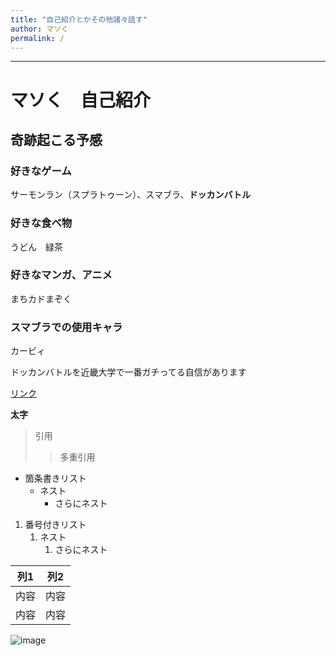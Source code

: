 ```yaml
---
title: "自己紹介とかその他諸々話す"
author: マソく
permalink: /
---
```







---



# マソく　自己紹介
## 奇跡起こる予感
### 好きなゲーム
サーモンラン（スプラトゥーン）、スマブラ、**ドッカンバトル**
### 好きな食べ物
うどん　緑茶  
### 好きなマンガ、アニメ  
まちカドまぞく
### スマブラでの使用キャラ
カービィ

ドッカンバトルを近畿大学で一番ガチってる自信があります

[リンク](https://www.google.co.jp/)

**太字**

> 引用
>> 多重引用


- 箇条書きリスト
  - ネスト
    - さらにネスト


1. 番号付きリスト
   1. ネスト
      1. さらにネスト


| 列1  | 列2  |
|-----|-----|
| 内容  | 内容  |
| 内容  | 内容  |

![image](/GHPages_WebSite/assets/images/logo-150.png)
